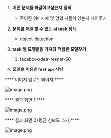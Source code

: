 1. **어떤 문제를 해결하고싶은지 정의**
    
    - 주어진 이미지에 몇 명의 사람이 있는지 세어주기
    
2. **문제를 해결 할 수 있는 ai task 정리**
    
    - object-detection
    
3. **task 별 모델들을 가져와 적합한 모델찾기**
    1. facebook/detr-resnet-50
4. **모델을 이용한 fast api 서빙**

**** 이미지 업로드 페이지 ****

![image.png](https://prod-files-secure.s3.us-west-2.amazonaws.com/2e42b292-3597-492a-9d2f-caaf0ff36a48/dd70331a-f023-4318-b8d4-ce917b430f3f/image.png)
    

**** 결과 화면 1 ****

![image.png](https://prod-files-secure.s3.us-west-2.amazonaws.com/2e42b292-3597-492a-9d2f-caaf0ff36a48/1c51e9a4-5c92-415b-b0d9-c6f52b51d2d2/image.png)

**** 결과 화면 2 (평균 신뢰도 추가)****

![image.png](https://prod-files-secure.s3.us-west-2.amazonaws.com/2e42b292-3597-492a-9d2f-caaf0ff36a48/299f85f2-8936-49ef-967f-699d7a0ad6b2/image.png)
